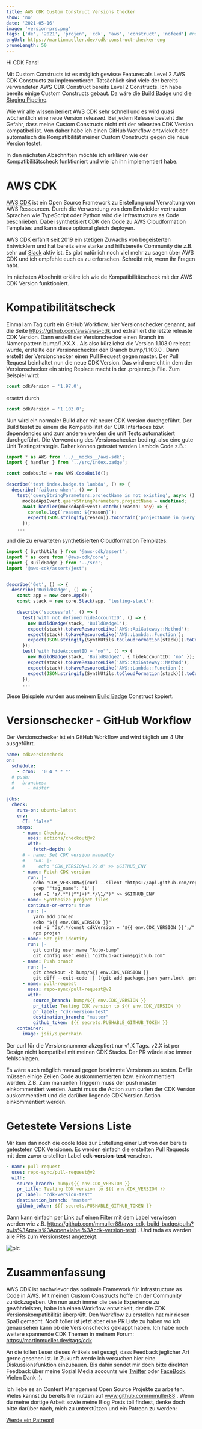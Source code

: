 ```yaml
---
title: AWS CDK Custom Construct Versions Checker
show: 'no'
date: '2021-05-16'
image: 'version-prs.png'
tags: ['de', '2021', 'projen', 'cdk', 'aws', 'construct', 'nofeed'] #nofeed
engUrl: https://martinmueller.dev/cdk-construct-checker-eng
pruneLength: 50
---
```


Hi CDK Fans!

Mit Custom Constructs ist es möglich gewisse Features als Level 2 AWS CDK Constructs zu implementieren. Tatsächlich sind viele der bereits verwendeten AWS CDK Construct bereits Level 2 Constructs. Ich habe bereits einige Custom Constructs gebaut. Da wäre die [Build Badge](https://github.com/mmuller88/aws-cdk-build-badge) und die [Staging Pipeline](https://github.com/mmuller88/aws-cdk-staging-pipeline).

Wie wir alle wissen iteriert AWS CDK sehr schnell und es wird quasi wöchentlich eine neue Version released. Bei jedem Release besteht die Gefahr, dass meine Custom Constructs nicht mit der releasten CDK Version kompatibel ist. Von daher habe ich einen GitHub Workflow entwickelt der automatisch die Kompatibilität meiner Custom Constructs gegen die neue Version testet.

In den nächsten Abschnitten möchte ich erklären wie der Kompatibilitätscheck funktioniert und wie ich ihn implementiert habe.

# AWS CDK
[AWS CDK](https://github.com/aws/aws-cdk) ist ein Open Source Framework zu Erstellung und Verwaltung von AWS Ressourcen. Durch die Verwendung von dem Entwickler vertrauten Sprachen wie TypeScript oder Python wird die Infrastructure as Code beschrieben. Dabei synthetisiert CDK den Code zu AWS Cloudformation Templates und kann diese optional gleich deployen.

AWS CDK erfährt seit 2019 ein stetigen Zuwachs von begeisterten Entwicklern und hat bereits eine starke und hilfsbereite Community die z.B. sehr auf [Slack](https://cdk-dev.slack.com) aktiv ist. Es gibt natürlich noch viel mehr zu sagen über AWS CDK und ich empfehle euch es zu erforschen. Schreibt mir, wenn ihr Fragen habt.

Im nächsten Abschnitt erkläre ich wie de Kompatibilitätscheck mit der AWS CDK Version funktioniert.

# Kompatibilitätscheck
Einmal am Tag curlt ein GitHub Workflow, hier Versionschecker genannt, auf die Seite https://github.com/aws/aws-cdk und extrahiert die letzte releaste CDK Version. Dann erstellt der Versionchecker einen Branch im Namenpattern bump/1.XX.X . Als also kürzlichst die Version 1.103.0 releast wurde, erstellte der Versionschecker den Branch bump/1.103.0 . Dann erstellt der Versionchecker einen Pull Request gegen master. Der Pull Request beinhaltet nun die neue CDK Version. Das wird erreicht in dem der Versionschecker ein string Replace macht in der .projenrc.js File. Zum Beispiel wird:

```ts
const cdkVersion = '1.97.0';
```

ersetzt durch

```ts
const cdkVersion = '1.103.0';
```

Nun wird ein normaler Build aber mit neuer CDK Version durchgeführt. Der Build testet zu einem die Kompatibilität der CDK Interfaces bzw. dependencies und zum anderen werden die unit Tests automatisiert durchgeführt. Die Verwendung des Versionschecker bedingt also eine gute Unit Testingstrategie. Daher können getestet werden Lambda Code z.B.:

```ts
import * as AWS from '../__mocks__/aws-sdk';
import { handler } from '../src/index.badge';

const codebuild = new AWS.CodeBuild();

describe('test index.badge.ts lambda', () => {
  describe('failure when', () => {
    test('queryStringParameters.projectName is not existing', async () => {
      mockedApiEvent.queryStringParameters.projectName = undefined;
      await handler(mockedApiEvent).catch((reason: any) => {
        console.log(`reason: ${reason}`);
        expect(JSON.stringify(reason)).toContain('projectName in query parameter is not existing or empty!');
      });
    ...
```

und die zu erwarteten synthetisierten Cloudformation Templates:

```ts
import { SynthUtils } from '@aws-cdk/assert';
import * as core from '@aws-cdk/core';
import { BuildBadge } from '../src';
import '@aws-cdk/assert/jest';


describe('Get', () => {
  describe('BuildBadge', () => {
    const app = new core.App();
    const stack = new core.Stack(app, 'testing-stack');

    describe('successful', () => {
      test('with not defined hideAccountID', () => {
        new BuildBadge(stack, 'BuildBadge1');
        expect(stack).toHaveResourceLike('AWS::ApiGateway::Method');
        expect(stack).toHaveResourceLike('AWS::Lambda::Function');
        expect(JSON.stringify(SynthUtils.toCloudFormation(stack))).toContain('\"ACCOUNT\":\"123\"');
      });
      test('with hideAccountID = "no"', () => {
        new BuildBadge(stack, 'BuildBadge2', { hideAccountID: 'no' });
        expect(stack).toHaveResourceLike('AWS::ApiGateway::Method');
        expect(stack).toHaveResourceLike('AWS::Lambda::Function');
        expect(JSON.stringify(SynthUtils.toCloudFormation(stack))).toContain('"ACCOUNT\":{\"Ref\":\"AWS::AccountId\"}');
      });
      ...
```

Diese Beispiele wurden aus meinem [Build Badge](https://github.com/mmuller88/aws-cdk-build-badge) Construct kopiert.

# Versionschecker - GitHub Workflow
Der Versionschecker ist ein GitHub Workflow und wird täglich um 4 Uhr ausgeführt.

```yaml
name: cdkversioncheck
on:
  schedule:
    - cron:  '0 4 * * *'
  # push:
  #   branches:
  #     - master

jobs:
  check:
    runs-on: ubuntu-latest
    env:
      CI: "false"
    steps:
      - name: Checkout
        uses: actions/checkout@v2
        with:
          fetch-depth: 0
      # - name: Set CDK version manually
      #   run: |-
      #     echo "CDK_VERSION=1.99.0" >> $GITHUB_ENV
      - name: Fetch CDK version
        run: |-
          echo "CDK_VERSION=$(curl --silent "https://api.github.com/repos/aws/aws-cdk/releases/latest" |
          grep '"tag_name": "1' |
          sed -E 's/.*"([^"]+)".*/\1/')" >> $GITHUB_ENV
      - name: Synthesize project files
        continue-on-error: true
        run: |-
          yarn add projen
          echo "${{ env.CDK_VERSION }}"
          sed -i "3s/.*/const cdkVersion = '${{ env.CDK_VERSION }}';/" .projenrc.js
          npx projen
      - name: Set git identity
        run: |-
          git config user.name "Auto-bump"
          git config user.email "github-actions@github.com"
      - name: Push branch
        run: |- 
          git checkout -b bump/${{ env.CDK_VERSION }}
          git diff --exit-code || ((git add package.json yarn.lock .projen/deps.json .projenrc.js) && (git commit -m "Testing CDK version to ${{ env.CDK_VERSION }}" && git push -u origin bump/${{ env.CDK_VERSION }}))
      - name: pull-request
        uses: repo-sync/pull-request@v2
        with:
          source_branch: bump/${{ env.CDK_VERSION }}
          pr_title: Testing CDK version to ${{ env.CDK_VERSION }}
          pr_label: "cdk-version-test"  
          destination_branch: "master"
          github_token: ${{ secrets.PUSHABLE_GITHUB_TOKEN }}
    container:
      image: jsii/superchain
```
Der curl für die Versionsnummer akzeptiert nur v1.X Tags. v2.X ist per Design nicht kompatibel mit meinen CDK Stacks. Der PR würde also immer fehlschlagen.

Es wäre auch möglich manuel gegen bestimmte Versionen zu testen. Dafür müssen einige Zeilen Code auskommentierten bzw. einkommentiert werden. Z.B. Zum manuellen Triggern muss der push master einkommentiert werden. Aucht muss die Action zum curlen der CDK Version auskommentiert und die darüber liegende CDK Version Action einkommentiert werden.

# Getestete Versions Liste
Mir kam dan noch die coole Idee zur Erstellung einer List von den bereits getesteten CDK Versionen. Es werden einfach die erstellten Pull Requests mit dem zuvor erstellten Label **cdk-version-test** versehen.

```yaml
- name: pull-request
  uses: repo-sync/pull-request@v2
  with:
    source_branch: bump/${{ env.CDK_VERSION }}
    pr_title: Testing CDK version to ${{ env.CDK_VERSION }}
    pr_label: "cdk-version-test"  
    destination_branch: "master"
    github_token: ${{ secrets.PUSHABLE_GITHUB_TOKEN }}
```

Dann kann einfach per Link auf einen Filter mit dem Label verwiesen werden wie z.B. https://github.com/mmuller88/aws-cdk-build-badge/pulls?q=is%3Apr+is%3Aopen+label%3Acdk-version-test) . Und tada es werden alle PRs zum Versionstest angezeigt.

![pic](https://raw.githubusercontent.com/mmuller88/mmblog/master/content/cdk-construct-checker/versions.png)

# Zusammenfassung
AWS CDK ist nachwievor das optimale Framework für Infrastructure as Code in AWS. Mit meinen Custom Constructs hoffe ich der Community zurückzugeben. Um nun auch immer die beste Experience zu gewährleisten, habe ich einen Workflow entwickelt, der die CDK Versionskompatibilität überprüft. Den Workflow zu erstellen hat mir riesen Spaß gemacht. Noch toller ist jetzt aber eine PR Liste zu haben wo ich genau sehen kann ob die Versionschecks geklappt haben. Ich habe noch weitere spannende CDK Themen in meinem Forum: https://martinmueller.dev/tags/cdk

An die tollen Leser dieses Artikels sei gesagt, dass Feedback jeglicher Art gerne gesehen ist. In Zukunft werde ich versuchen hier eine Diskussionsfunktion einzubauen. Bis dahin sendet mir doch bitte direkten Feedback über meine Sozial Media accounts wie [Twitter](https://twitter.com/MartinMueller_) oder [FaceBook](https://www.facebook.com/martin.muller.10485). Vielen Dank :).

Ich liebe es an Content Management Open Source Projekte zu arbeiten. Vieles kannst du bereits frei nutzen auf www.github.com/mmuller88 . Wenn du meine dortige Arbeit sowie meine Blog Posts toll findest, denke doch bitte darüber nach, mich zu unterstützen und ein Patreon zu werden:

<a href="https://www.patreon.com/bePatron?u=29010217" data-patreon-widget-type="become-patron-button">Werde ein Patreon!</a><script async src="https://c6.patreon.com/becomePatronButton.bundle.js"></script>